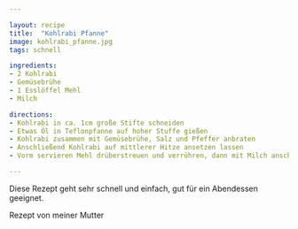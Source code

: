 ```yaml
---

layout: recipe
title:  "Kohlrabi Pfanne"
image: kohlrabi_pfanne.jpg
tags: schnell

ingredients:
- 2 Kohlrabi
- Gemüsebrühe
- 1 Esslöffel Mehl
- Milch

directions:
- Kohlrabi in ca. 1cm große Stifte schneiden
- Etwas Öl in Teflonpfanne auf hoher Stuffe gießen
- Kohlrabi zusammen mit Gemüsebrühe, Salz und Pfeffer anbraten
- Anschließend Kohlrabi auf mittlerer Hitze ansetzen lassen
- Vorm servieren Mehl drüberstreuen und verrühren, dann mit Milch anschwitzen

---
```


Diese Rezept geht sehr schnell und einfach, gut für ein Abendessen geeignet.

Rezept von meiner Mutter